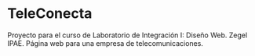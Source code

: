 # TeleConecta
Proyecto para el curso de Laboratorio de Integración I: Diseño Web. Zegel IPAE. Página web para una empresa de telecomunicaciones.
